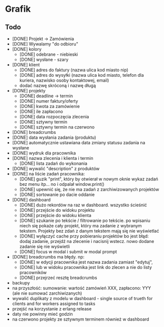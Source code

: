 # Grafik

## Todo

- [DONE] Projekt -> Zamówienia
- [DONE] Wywalamy "do odbioru"
- [DONE] kolory
  - [DONE] odebrane - niebieski
  - [DONE] wysłane - szary
- [DONE] klient
  - [DONE] adres do faktury (nazwa ulica kod miasto nip)
  - [DONE] adres do wysyłki (nazwa ulica kod miasto, telefon dla kuriera, nazwisko osoby kontaktowej, email)
  - dodać nazwę skróconą i nazwę długą
- [DONE] projekty
  - [DONE] deadline -> termin
  - [DONE] numer faktury/oferty
  - [DONE] kwota za zamówienie
  - [DONE] ile zapłacono
  - [DONE] data rozpoczęcia zlecenia
  - [DONE] sztywny termin
  - [DONE] sztywny termin na czerwono
- [DONE] breadcrumbs
- [DONE] data wysłania zadania (produktu)
- [DONE] automatycznie ustawiana data zmiany statusu zadania na wysłane
- [DONE] wydruk dla pracownika
 - [DONE] nazwa zlecenia i klienta i termin
   - [DONE] lista zadań do wykonania
- [DONE] wywalić "description" z produktów
- [DONE] na liście zadań pracownika:
  - [DONE] guzik "print", który by otwierał w nowym oknie wykaz zadań bez menu itp... no i odpalał window.print()
  - [DONE] upewnić się, że nie ma zadań z zarchiwizowanych projektów
  - [DONE] sortowanie po dacie oddanie
- [DONE] dashboard
  - [DONE] dużo rekordów na raz w dashboard. wszystko ścieśnić
  - [DONE] przejście do widoku projektu
  - [DONE] przejście do widoku klienta
  - [DONE] szukanie po tekście / filtrowanie po tekście. po wpisaniu niech się pokaże cały projekt, który ma zadanie z wybranym tekstem. Projekty bez zdań z danym tekstem mają się nie wyświetlać
  - [DONE] wyłączyć cache przy pobieraniu projektów bo jest błąd: dodaj zadanie, przejdź na zlecenie i nacisnij wstecz. nowo dodane zadanie się nie wyświetli 
  - [DONE] focus w modal i submit w modal prompt
- [DONE] breadcrumbs ma błędy. np: 
  - [DONE] w edycji pracownika jest nazwa zadania zamiast "edytuj", 
  - [DONE] lub w widoku pracownika jest link do zlecen a nie do listy pracowników
  - [DONE] przejrzeć resztę breadcrumbs
- backupy
- na przyszłość: sumowanie: wartość zamówień XXX, zapłacono: YYY (ale nie sumować zarchiwizanych)
- wywalić duplikaty z modelu w dashboard - single source of trueth for clients and for workers assigned to tasks
- przejść na korzystanie z erlang release
- daty nie powinny mieć godzin
- na czerwono projekty ze sztywnym terminem również w dashboard
